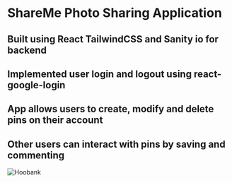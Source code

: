 # ShareMe Photo Sharing Application

## Built using React TailwindCSS and Sanity io for backend

## Implemented user login and logout using react-google-login

## App allows users to create, modify and delete pins on their account

## Other users can interact with pins by saving and commenting

![Hoobank](https://cdn.sanity.io/images/p0sca57q/production/14396136afb4e6a0613d03499c1650714cea9060-1918x998.png?w=2000&fit=max&auto=format)
 
